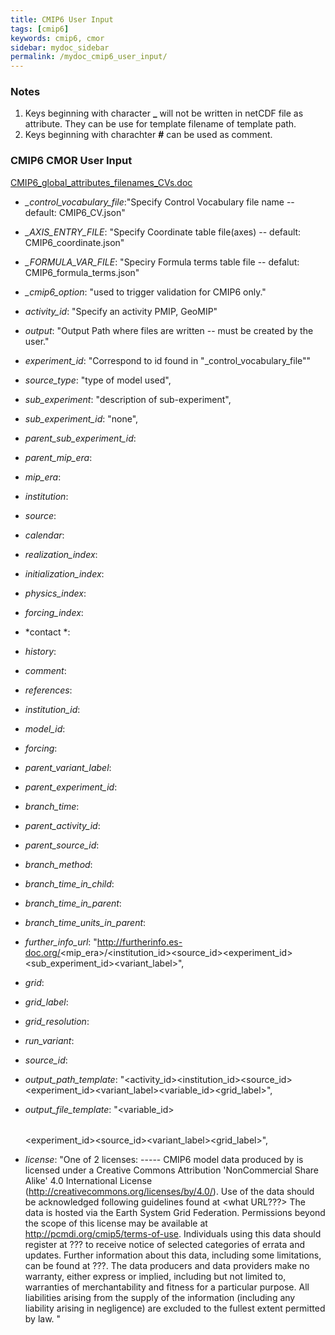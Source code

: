 ```yaml
---
title: CMIP6 User Input
tags: [cmip6]
keywords: cmip6, cmor
sidebar: mydoc_sidebar
permalink: /mydoc_cmip6_user_input/
---
```


### Notes

1. Keys beginning with character **_** will not be written in netCDF file as attribute.  They can be use for template filename of template path.
1. Keys beginning with charachter **#** can be used as comment.

### CMIP6 CMOR User Input

[CMIP6_global_attributes_filenames_CVs.doc](https://docs.google.com/document/d/1h0r8RZr_f3-8egBMMh7aqLwy3snpD6_MrDz1q8n5XUk)

* *_control_vocabulary_file*:"Specify Control Vocabulary file name -- default: CMIP6_CV.json"

* *_AXIS_ENTRY_FILE*:        "Specify Coordinate table file(axes) -- default: CMIP6_coordinate.json"

* *_FORMULA_VAR_FILE*:       "Speciry Formula terms table file -- defalut: CMIP6_formula_terms.json"

* *_cmip6_option*:           "used to trigger validation for CMIP6 only."

* *activity_id*:             "Specify an activity PMIP, GeoMIP"

* *output*:                  "Output Path where files are written -- must be created by the user."

* *experiment_id*:           "Correspond to id found in \"_control_vocabulary_file\""

* *source_type*:             "type of model used",

* *sub_experiment*:          "description of sub-experiment",

* *sub_experiment_id*:       "none",

* *parent_sub_experiment_id*:     

* *parent_mip_era*:              

* *mip_era*:                    

* *institution*:     
            
* *source*:         

* *calendar*:     

* *realization_index*:      

* *initialization_index*:  

* *physics_index*:       

* *forcing_index*:        

* *contact *:           

* *history*:          

* *comment*:        

* *references*:   

* *institution_id*:      

* *model_id*:          

* *forcing*:         

* *parent_variant_label*:  

* *parent_experiment_id*:

* *branch_time*:       


* *parent_activity_id*: 

* *parent_source_id*:   

* *branch_method*:        
* *branch_time_in_child*: 
* *branch_time_in_parent*:
* *branch_time_units_in_parent*:


* *further_info_url*:       "http://furtherinfo.es-doc.org/<mip_era>/<institution_id><source_id><experiment_id><sub_experiment_id><variant_label>",
* *grid*:                  
* *grid_label*:           
* *grid_resolution*:     
* *run_variant*:      
* *source_id*:       

* *output_path_template*:    "<activity_id><institution_id><source_id><experiment_id><variant_label><table><variable_id><grid_label><version>",

* *output_file_template*:    "<variable_id><table><experiment_id><source_id><variant_label><grid_label>",

* *license*:                "One of 2 licenses: ----- CMIP6 model data produced by <Your CentreName> is licensed under a Creative Commons Attribution 'NonCommercial Share Alike' 4.0 International License (http://creativecommons.org/licenses/by/4.0/). Use of the data should be acknowledged following guidelines found at <what URL???> The data is hosted via the Earth System Grid Federation. Permissions beyond the scope of this license may be available at http://pcmdi.org/cmip5/terms-of-use.   Individuals using this data should register at ??? to receive notice of selected categories of errata and updates. Further information about this data, including some limitations, can be found at ???. The data producers and data providers make no warranty, either express or implied, including but not limited to, warranties of merchantability and fitness for a particular purpose. All liabilities arising from the supply of the information (including any liability arising in negligence) are excluded to the fullest extent permitted by law. "


